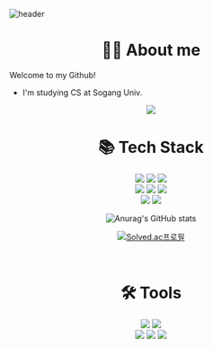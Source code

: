 ![header](https://capsule-render.vercel.app/api?type=waving&color=FFE4E1&height=300&section=header&text=lanymo%20github&fontSize=90)


<div align=center> <h1>🙆‍♀️ About me </h1></div>
Welcome to my Github!

- I'm studying CS at Sogang Univ.
<div align=center>
<a  href="https://velog.io/@hyolagi/posts">  <img  src="https://img.shields.io/badge/velog-11B48A?style=for-the-badge&logo=velog&logoColor=white"/>  </a>
</div>


<div align=center> <h1>📚 Tech Stack </h1></div>



<div align=center> 
<img  src="https://img.shields.io/badge/java-007396?style=for-the-badge&logo=java&logoColor=white"> <img src="https://img.shields.io/badge/c++-00599C?style=for-the-badge&logo=c%2B%2B&logoColor=white">  <img src="https://img.shields.io/badge/python-3776AB?style=for-the-badge&logo=python&logoColor=white">  <br>
<img src="https://img.shields.io/badge/oracle-F80000?style=for-the-badge&logo=oracle&logoColor=white">
<img src="https://img.shields.io/badge/spring-6DB33F?style=for-the-badge&logo=spring&logoColor=white">
<img  src="https://img.shields.io/badge/springboot-6DB33F?style=for-the-badge&logo=springboot&logoColor=white">
<br>
<img  src="https://img.shields.io/badge/github-181717?style=for-the-badge&logo=github&logoColor=white">
<img
src = https://img.shields.io/badge/F%23-378BBA?style=for-the-badge&logo=fsharp&logoColor=white>


<br>

![Anurag's GitHub stats](https://github-readme-stats.vercel.app/api?username=lanymo&show_icons=true&theme=vue)

[![Solved.ac프로필](http://mazassumnida.wtf/api/v2/generate_badge?boj=jeonghha04)](https://solved.ac/jeonghha04)

<br>

<div align=center> <h1> 
🛠 Tools </h1></div>
<div align="center">
  <img src="https://img.shields.io/badge/VSCode-007ACC?style=for-the-badge&logo=visual-studio-code&logoColor=white"/>
  <img src="https://img.shields.io/badge/IntelliJ%20IDEA-000000?style=for-the-badge&logo=intellijidea&logoColor=white"/>
  <br>
  
  <img src="https://img.shields.io/badge/PyCharm-143?style=for-the-badge&logo=pycharm&logoColor=white"/>
  <img src="https://img.shields.io/badge/Colab-F9AB00?style=for-the-badge&logo=googlecolab&logoColor=white"/>
  <img src="https://img.shields.io/badge/jupyter-2C2C32.svg?style=for-the-badge&logo=jupyter&logoColor=F37726" />
</div>




<!--
**lanymo/lanymo** is a ✨ _special_ ✨ repository because its `README.md` (this file) appears on your GitHub profile.

Here are some ideas to get you started:

- 🔭 I’m currently working on ...
- 🌱 I’m currently learning ...
- 👯 I’m looking to collaborate on ...
- 🤔 I’m looking for help with ...
- 💬 Ask me about ...
- 📫 How to reach me: ...
- 😄 Pronouns: ...
- ⚡ Fun fact: ...
-->
